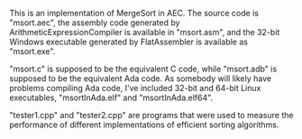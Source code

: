 This is an implementation of MergeSort in AEC. The source code is "msort.aec", the assembly code generated by ArithmeticExpressionCompiler is available in "msort.asm", and the 32-bit Windows executable generated by FlatAssembler is available as "msort.exe".

"msort.c" is supposed to be the equivalent C code, while "msort.adb" is supposed to be the equivalent Ada code. As somebody will likely have problems compiling Ada code, I've included 32-bit and 64-bit Linux executables, "msortInAda.elf" and "msortInAda.elf64".

"tester1.cpp" and "tester2.cpp" are programs that were used to measure the performance of different implementations of efficient sorting algorithms.
